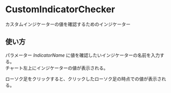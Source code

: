 # CustomIndicatorChecker
カスタムインジケーターの値を確認するためのインジケーター

## 使い方
パラメーター *IndicatorName* に値を確認したいインジケーターの名前を入力する。  
チャート左上にインジケーターの値が表示される。  
  
ローソク足をクリックすると、クリックしたローソク足の時点での値が表示される。
